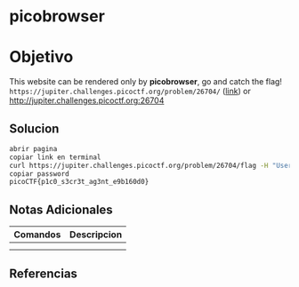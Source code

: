 # picobrowser
# Objetivo
This website can be rendered only by **picobrowser**, go and catch the flag! `https://jupiter.challenges.picoctf.org/problem/26704/` ([link](https://jupiter.challenges.picoctf.org/problem/26704/)) or http://jupiter.challenges.picoctf.org:26704
## Solucion
```Bash
abrir pagina
copiar link en terminal
curl https://jupiter.challenges.picoctf.org/problem/26704/flag -H "User-Agent: picobrowser" | grep pico
copiar password
picoCTF{p1c0_s3cr3t_ag3nt_e9b160d0}
```
## Notas Adicionales
|**Comandos**|**Descripcion**|
|--------|-------------|
|||
|||
## Referencias

